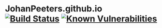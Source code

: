 # JohanPeeters.github.io [![Build Status](https://travis-ci.org/JohanPeeters/JohanPeeters.github.io.svg?branch=master)](https://travis-ci.org/JohanPeeters/JohanPeeters.github.io) [![Known Vulnerabilities](https://snyk.io/test/github/JohanPeeters/JohanPeeters.github.io/badge.svg?targetFile=Gemfile.lock)](https://snyk.io/test/github/JohanPeeters/JohanPeeters.github.io?targetFile=Gemfile.lock)
